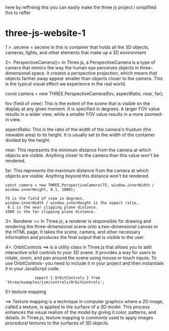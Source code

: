 here by reffreing this you can easily make the three js project i simplified this to reffer


# three-js-website-1
 1 > .secene = secene in this is   container that holds all the 3D objects,
         cameras, lights, and other elements that make up a 3D environment



2>. PerspectiveCamera()= In Three.js, a PerspectiveCamera is a type of camera that mimics the way 
                     the human eye perceives objects in three-dimensional space. 
                     It creates a perspective projection, which means that objects farther away appear 
                     smaller than objects closer to the camera. 
                     This is the typical visual effect we experience in the real world.


const camera = new THREE.PerspectiveCamera(fov, aspectRatio, near, far);

fov (field of view): This is the extent of the scene that is visible on the display at any given moment.
                     It is specified in degrees. A larger FOV value results in a wider view, 
                     while a smaller FOV value results in a more zoomed-in view.

aspectRatio: This is the ratio of the width of the camera's frustum (the viewable area) to its height.
              It is usually set to the width of the container divided by the height.

near:  This represents the minimum distance from the camera at which objects are visible.
       Anything closer to the camera than this value won't be rendered.

far:    This represents the maximum distance from the camera at which objects are visible.
        Anything beyond this distance won't be rendered.


    const camera = new THREE.PerspectiveCamera(75, window.innerWidth / window.innerHeight, 0.1, 1000);

    75 is the field of view in degrees.
    window.innerWidth / window.innerHeight is the aspect ratio.
     0.1 is the near clipping plane distance.
    1000 is the far clipping plane distance.


3>. Renderer == In Three.js, a renderer is responsible for drawing and rendering the three-dimensional
                scene onto a two-dimensional canvas or the HTML page. 
                 It takes the scene, camera,
                and other necessary information and produces the final output that is visible to the user.

4>.
OrbitControls ==> is a utility class in Three.js that allows you to add interactive
                 orbit controls to your 3D scene. It provides a way for users to rotate, zoom, and pan around the scene using mouse or touch inputs. To use OrbitControls-
                 you need to include it in your project and then instantiate it in your JavaScript code.

                 import { OrbitControls } from 'three/examples/jsm/controls/OrbitControls';

5>.texture mapping

==>
Texture mapping is a technique in computer graphics where a 2D image,
 called a texture, is applied to the surface of a 3D model. 
 This process enhances the visual realism of the model by giving it color,
  patterns, and details. In Three.js, texture mapping is commonly used to apply images 
   procedural textures to the surfaces of 3D objects.

